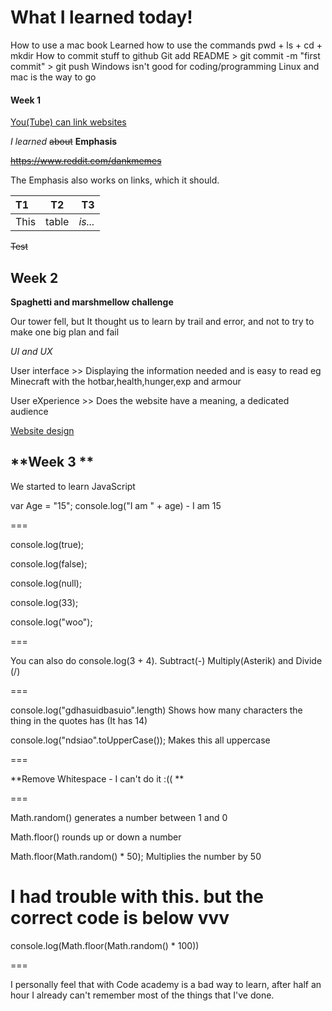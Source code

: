 # What I learned today!

How to use a mac book
Learned how to use the commands pwd + ls + cd + mkdir
How to commit stuff to github
Git add README > git commit -m "first commit" > git push
Windows isn't good for coding/programming 
Linux and mac is the way to go
#### **Week 1**

[You(Tube) can link websites](https://www.youtube.com/watch?v=3J6f6ABLwP8&t=1s "This is cool")

*I learned* ~~about~~ **Emphasis** 

~~https://www.reddit.com/dankmemes~~

The Emphasis also works on links, which it should.


|T1    |T2     |T3     |
|:-----|:-----:|------:|
|This  | table | *is...* |

~~Test~~

## **Week 2** 

**Spaghetti and marshmellow challenge**

Our tower fell, but It thought us to learn by trail and error, and not to try to make one big plan and fail

*UI and UX*

User interface >> Displaying the information needed and is easy to read eg Minecraft with the hotbar,health,hunger,exp and armour 

User eXperience >> Does the website have a meaning, a dedicated audience 

[Website design](https://imgur.com/a/CfTAU "Website")

## **Week 3 **

We started to learn JavaScript

var Age = "15";
console.log("I am " + age) - I am 15

===

console.log(true);

console.log(false);

console.log(null);

console.log(33);

console.log("woo");

===

You can also do console.log(3 + 4). Subtract(-) Multiply(Asterik) and Divide (/)

===

console.log("gdhasuidbasuio".length) Shows how many characters the thing in the quotes has (It has 14)

console.log("ndsiao".toUpperCase()); Makes this all uppercase

===

**Remove Whitespace - I can't do it :(( **

===

Math.random() generates a number between 1 and 0

Math.floor() rounds up or down a number

Math.floor(Math.random() * 50); Multiplies the number by 50 

I had trouble with this. but the correct code is below vvv
===

console.log(Math.floor(Math.random() * 100))

===

I personally feel that with Code academy is a bad way to learn, after half an hour I already can't remember most of the things that I've done.














